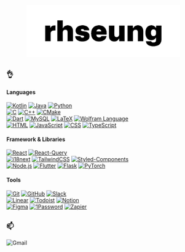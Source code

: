 <p align="center">
  <picture>
      <source media="(prefers-color-scheme: dark)" srcset="images/logo_dark.png">
      <source media="(prefers-color-scheme: light)" srcset="images/logo_light.png">
      <img alt="logo" src="images/logo_light.png" style="max-width: 100%; height: auto;" width="400">
  </picture>
</p>

## `👌`

#### Languages

  [![Kotlin](https://img.shields.io/badge/Kotlin-7F52FF?style=for-the-badge&logo=Kotlin&logoColor=white)](#)
  [![Java](https://img.shields.io/badge/Java-ED8B00?style=for-the-badge&logo=openjdk&logoColor=white)](#)
  [![Python](https://img.shields.io/badge/Python-3776AB?style=for-the-badge&logo=Python&logoColor=white)](#)  
  [![C](https://img.shields.io/badge/c-34475C?style=for-the-badge&logo=c&logoColor=white)](#)
  [![C++](https://img.shields.io/badge/c++-00599C?style=for-the-badge&logo=c%2B%2B&logoColor=white)](#)
  [![CMake](https://img.shields.io/badge/cmake-4a974f?style=for-the-badge&logo=CMake&logoColor=white)](#)  
  [![Dart](https://img.shields.io/badge/dart-2678BC?style=for-the-badge&logo=Dart&logoColor=white)](#)
  [![MySQL](https://img.shields.io/badge/MySQL-4479A1?style=for-the-badge&logo=mysql&logoColor=white)](#)
  [![LaTeX](https://img.shields.io/badge/latex-008080?style=for-the-badge&logo=LaTeX&logoColor=white)](#)
  [![Wolfram Language](https://img.shields.io/badge/Wolfram%20Language-DD1100?style=for-the-badge&logo=wolframmathematica&logoColor=white)](#)  
  [![HTML](https://img.shields.io/badge/html5-d35836?style=for-the-badge&logo=HTML5&logoColor=white)](#)
  [![JavaScript](https://img.shields.io/badge/JavaScript-f3e14f?style=for-the-badge&logo=JavaScript&logoColor=black)](#)
  [![CSS](https://img.shields.io/badge/CSS-447ebe?style=for-the-badge&logoColor=white)](#)
  [![TypeScript](https://img.shields.io/badge/TypeScript-3178C6?style=for-the-badge&logo=TypeScript&logoColor=white)](#)

#### Framework & Libraries

  [![React](https://img.shields.io/badge/React-61DAFB?style=for-the-badge&logo=react&logoColor=black)](#)
  [![React-Query](https://img.shields.io/badge/React%20Query-FF4154?style=for-the-badge&logo=reactquery&logoColor=white)](#)  
  [![i18next](https://img.shields.io/badge/i18next-26A69A?style=for-the-badge&logo=i18next&logoColor=white)](#)
  [![TailwindCSS](https://img.shields.io/badge/Tailwind%20Css-06B6D4?style=for-the-badge&logo=tailwindcss&logoColor=white)](#)
  [![Styled-Components](https://img.shields.io/badge/Styled--Components-DB7093?style=for-the-badge&logo=styledcomponents&logoColor=white)](#)  
  [![Node.js](https://img.shields.io/badge/Node.js-44883e?style=for-the-badge&logo=Node.JS&logoColor=white)](#)
  [![Flutter](https://img.shields.io/badge/Flutter-02569B?style=for-the-badge&logo=flutter&logoColor=white)](#)
  [![Flask](https://img.shields.io/badge/Flask-000000?style=for-the-badge&logo=flask&logoColor=white)](#)
  [![PyTorch](https://img.shields.io/badge/PyTorch-e74a2b?style=for-the-badge&logo=pytorch&logoColor=white)](#)

#### Tools

  [![Git](https://img.shields.io/badge/git-F05032?style=for-the-badge&logo=git&logoColor=white)](#)
  [![GitHub](https://img.shields.io/badge/github-181717?style=for-the-badge&logo=github&logoColor=white)](#)
  [![Slack](https://img.shields.io/badge/slack-4A154B?style=for-the-badge&logo=slack&logoColor=white)](#)  
  [![Linear](https://img.shields.io/badge/linear-5E6AD2?style=for-the-badge&logo=linear&logoColor=white)](#)
  [![Todoist](https://img.shields.io/badge/todoist-E44332?style=for-the-badge&logo=todoist&logoColor=white)](#)
  [![Notion](https://img.shields.io/badge/notion-000000?style=for-the-badge&logo=notion&logoColor=white)](#)  
  [![Figma](https://img.shields.io/badge/figma-F24E1E?style=for-the-badge&logo=figma&logoColor=white)](#)
  [![1Password](https://img.shields.io/badge/1password-3B66BC?style=for-the-badge&logo=1password&logoColor=white)](#)
  [![Zapier](https://img.shields.io/badge/zapier-FF4F00?style=for-the-badge&logo=zapier&logoColor=white)](#)

## `📫`

  ![Gmail](https://img.shields.io/badge/Gmail-rhseungg%40gmail.com-EA4335?style=for-the-badge&logo=Gmail&logoColor=white)
